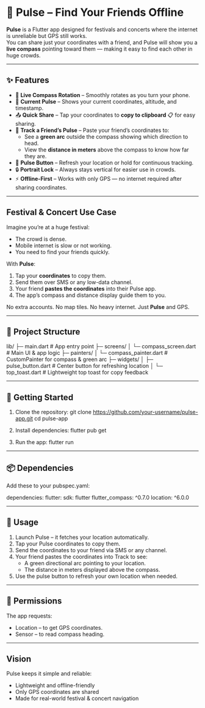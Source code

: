 # 🎵 Pulse – Find Your Friends Offline

**Pulse** is a Flutter app designed for festivals and concerts where the internet is unreliable but GPS still works.  
You can share just your coordinates with a friend, and Pulse will show you a **live compass** pointing toward them — making it easy to find each other in huge crowds.

---

## ✨ Features

- 🧭 **Live Compass Rotation** – Smoothly rotates as you turn your phone.  
- 📍 **Current Pulse** – Shows your current coordinates, altitude, and timestamp.  
- 📤 **Quick Share** – Tap your coordinates to **copy to clipboard** 📋 for easy sharing.  
- 🎯 **Track a Friend’s Pulse** – Paste your friend’s coordinates to:  
  - See a **green arc** outside the compass showing which direction to head.  
  - View the **distance in meters** above the compass to know how far they are.  
- 🔄 **Pulse Button** – Refresh your location or hold for continuous tracking.  
- 🔒 **Portrait Lock** – Always stays vertical for easier use in crowds.  
- ⚡ **Offline-First** – Works with only GPS — no internet required after sharing coordinates.  

---

## Festival & Concert Use Case

Imagine you’re at a huge festival:  
- The crowd is dense.  
- Mobile internet is slow or not working.  
- You need to find your friends quickly.  

With **Pulse**:  
1. Tap your **coordinates** to copy them.  
2. Send them over SMS or any low-data channel.  
3. Your friend **pastes the coordinates** into their Pulse app.  
4. The app’s compass and distance display guide them to you.  

No extra accounts. No map tiles. No heavy internet. Just **Pulse** and GPS.

---
 
## 📂 Project Structure

lib/
├─ main.dart                   # App entry point
├─ screens/
│  └─ compass_screen.dart      # Main UI & app logic
├─ painters/
│  └─ compass_painter.dart     # CustomPainter for compass & green arc
├─ widgets/
│  ├─ pulse_button.dart        # Center button for refreshing location
│  └─ top_toast.dart           # Lightweight top toast for copy feedback


---

## 🚀 Getting Started

1. Clone the repository:
   git clone https://github.com/your-username/pulse-app.git
   cd pulse-app

2. Install dependencies:
   flutter pub get

3. Run the app:
   flutter run

---

## 📦 Dependencies

Add these to your pubspec.yaml:

dependencies:
  flutter:
    sdk: flutter
  flutter_compass: ^0.7.0
  location: ^6.0.0

---

## 📱 Usage

1. Launch Pulse – it fetches your location automatically.
2. Tap your Pulse coordinates to copy them.
3. Send the coordinates to your friend via SMS or any channel.
4. Your friend pastes the coordinates into Track to see:
    - A green directional arc pointing to your location.
    - The distance in meters displayed above the compass.
5. Use the pulse button to refresh your own location when needed.

---

## 📝 Permissions

The app requests:
- Location – to get GPS coordinates.
- Sensor – to read compass heading.

---

## Vision

Pulse keeps it simple and reliable:
- Lightweight and offline-friendly
- Only GPS coordinates are shared
- Made for real-world festival & concert navigation


